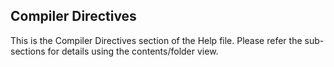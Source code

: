 <div class="section">

<div class="titlepage">

<div>

<div>

<span id="_compiler_directives"></span>Compiler Directives
----------------------------------------------------------

</div>

</div>

</div>

This is the Compiler Directives section of the Help file. Please refer
the sub-sections for details using the contents/folder view.

</div>
